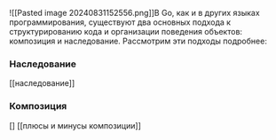 ![[Pasted image 20240831152556.png]]В Go, как и в других языках программирования, существуют два основных подхода к структурированию кода и организации поведения объектов: композиция и наследование. Рассмотрим эти подходы подробнее:

### Наследование
[[наследование]]

### Композиция
[]
[[плюсы и минусы композиции]]
